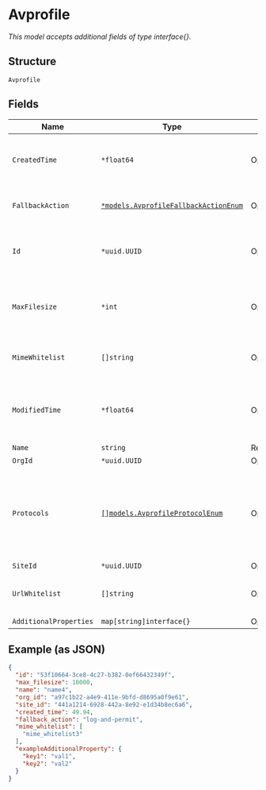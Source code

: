 
# Avprofile

*This model accepts additional fields of type interface{}.*

## Structure

`Avprofile`

## Fields

| Name | Type | Tags | Description |
|  --- | --- | --- | --- |
| `CreatedTime` | `*float64` | Optional | When the object has been created, in epoch |
| `FallbackAction` | [`*models.AvprofileFallbackActionEnum`](../../doc/models/avprofile-fallback-action-enum.md) | Optional | enum: `block`, `log-and-permit`, `permit` |
| `Id` | `*uuid.UUID` | Optional | Unique ID of the object instance in the Mist Organization |
| `MaxFilesize` | `*int` | Optional | In KB<br>**Default**: `10000`<br>**Constraints**: `>= 20`, `<= 40000` |
| `MimeWhitelist` | `[]string` | Optional | **Constraints**: *Unique Items Required* |
| `ModifiedTime` | `*float64` | Optional | When the object has been modified for the last time, in epoch |
| `Name` | `string` | Required | - |
| `OrgId` | `*uuid.UUID` | Optional | - |
| `Protocols` | [`[]models.AvprofileProtocolEnum`](../../doc/models/avprofile-protocol-enum.md) | Optional | List of protocols to monitor. enum: `ftp`, `http`, `imap`, `pop3`, `smtp`<br>**Constraints**: *Minimum Items*: `1` |
| `SiteId` | `*uuid.UUID` | Optional | - |
| `UrlWhitelist` | `[]string` | Optional | **Constraints**: *Unique Items Required* |
| `AdditionalProperties` | `map[string]interface{}` | Optional | - |

## Example (as JSON)

```json
{
  "id": "53f10664-3ce8-4c27-b382-0ef66432349f",
  "max_filesize": 10000,
  "name": "name4",
  "org_id": "a97c1b22-a4e9-411e-9bfd-d8695a0f9e61",
  "site_id": "441a1214-6928-442a-8e92-e1d34b8ec6a6",
  "created_time": 49.94,
  "fallback_action": "log-and-permit",
  "mime_whitelist": [
    "mime_whitelist3"
  ],
  "exampleAdditionalProperty": {
    "key1": "val1",
    "key2": "val2"
  }
}
```

